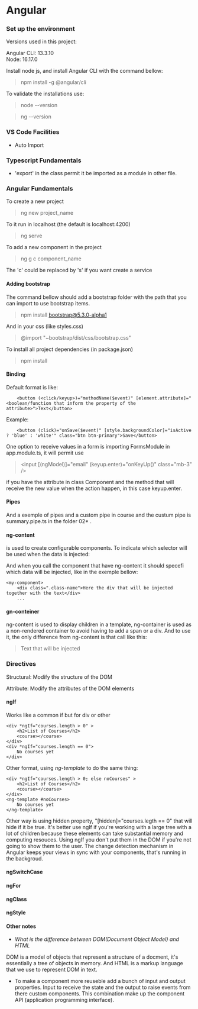 # Angular

### Set up the environment

Versions used in this project:

Angular CLI: 13.3.10       
Node: 16.17.0

Install node js, and install Angular CLI with the command bellow:

> npm install -g @angular/cli

To validate the installations use:
> node --version

> ng --version

### VS Code Facilities

- Auto Import

### Typescript Fundamentals

- 'export' in the class permit it be imported as a module in other file.

### Angular Fundamentals

To create a new project

> ng new project_name

To it run in localhost (the default is localhost:4200)

> ng serve

To add a new component in the project

> ng g c component_name

The 'c' could be replaced by 's' if you want create a service

#### Adding bootstrap

The command bellow should add a bootstrap folder with the path that you can import to use bootstrap items.

> npm install bootstrap@5.3.0-alpha1

And in your css (like styles.css)

> @import "~bootstrap/dist/css/bootstrap.css"

To install all project dependencies (in package.json)

> npm install

#### Binding

Default format is like:

```
    <button (<click/keyup>)="methodName($event)" [element.attribute]="<boolean/function that inform the property of the attribute>">Text</button>
```

Example:

```
    <button (click)="onSave($event)" [style.backgroundColor]="isActive ? 'blue' : 'white'" class="btn btn-primary">Save</button>
```

One option to receive values in a form is importing FormsModule in app.module.ts, it will permit use 

> <input [(ngModel)]="email" (keyup.enter)="onKeyUp()" class="mb-3" />

if you have the attribute in class Component and the method that will receive the new value when the action happen, in this case keyup.enter.

#### Pipes

And a exemple of pipes and a custom pipe in course and the custum pipe is summary.pipe.ts in the folder 02* .

#### ng-content

<ng-content> is used to create configurable components. To indicate which selector will be used when the data is injected:

> <ng-content select=".class-name"></ng-content> 

And when you call the component that have ng-content it should specefi which data will be injected, like in the exemple bellow:

```
<my-component>
    <div class=".class-name">Here the div that will be injected together with the text</div>
    ...
```

#### gn-conteiner

ng-content is used to display children in a template, ng-container is used as a non-rendered container to avoid having to add a span or a div. And to use it, the only difference from ng-content is that call like this:

> <ng-container class=".class-name">Text that will be injected</ng-container>

### Directives

Structural: Modify the structure of the DOM

Attribute: Modify the attributes of the DOM elements

#### ngIf
Works like a common if but for div or other

```
<div *ngIf="courses.length > 0" >
    <h2>List of Courses</h2>
    <course></course>
</div>
<div *ngIf="courses.length == 0">
    No courses yet
</div>
```

Other format, using *ng-template* to do the same thing:

```
<div *ngIf="courses.length > 0; else noCourses" >
    <h2>List of Courses</h2>
    <course></course>
</div>
<ng-template #noCourses>
    No courses yet
</ng-template>
```

Other way is using hidden property, "[hidden]="courses.legth == 0" that will hide if it be true. It's better use ngIf if you're working with a large tree with a lot of children because these elements can take substantial memory and computing resouces. Using ngIf you don't put them in the DOM if you're not going to show them to the user. The change detection mechanism in Angular keeps your views in sync with your components, that's running in the backgroud.

#### ngSwitchCase



#### ngFor

#### ngClass

#### ngStyle

#### Other notes

- *What is the difference between DOM(Document Object Model) and HTML*

DOM is a model of objects that represent a structure of a docment, it's essentially a tree of objects in memory. And HTML is a markup language that we use to represent DOM in text. 

- To make a component more reuseble add a bunch of input and output properties. Input to receive the state and the output to raise events from there custom components. This combination make up the component API (application programming interface).